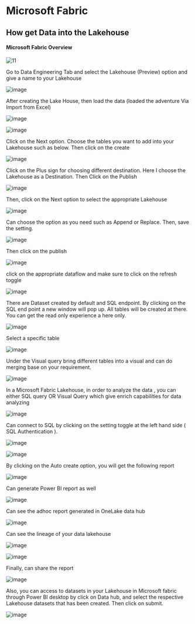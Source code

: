 # Microsoft Fabric 
## How get Data into the Lakehouse
####  Microsoft Fabric Overview

![11](https://github.com/ijaz-lab/MicFab_DataLake/assets/78338522/d10cf56b-e40f-41fe-bd64-3dd1f15dfbba)

Go to Data Engineering Tab and select the Lakehouse (Preview) option and give a name to your Lakehouse

![image](https://github.com/ijaz-lab/MicFab_DataLake/assets/78338522/9eb39c2e-e6a1-4759-95c4-cc609025b533)


After creating the Lake House, then load the data (loaded the adventure Via Import from Excel)


![image](https://github.com/ijaz-lab/MicFab_DataLake/assets/78338522/7afcffb4-5e8b-4dad-b151-e9e95613861d)


![image](https://github.com/ijaz-lab/MicFab_DataLake/assets/78338522/db2ad126-762c-404f-b449-23042a4966c9)


Click on the Next option. Choose the tables you want to add into your Lakehouse such as below. Then click on the create

![image](https://github.com/ijaz-lab/MicFab_DataLake/assets/78338522/b3457424-229b-4deb-aae1-ce773471d0ee)


Click on the Plus sign for choosing different destination. Here I choose the Lakehouse as a Destination. Then Click on the Publish

![image](https://github.com/ijaz-lab/MicFab_DataLake/assets/78338522/64971500-3c03-48f0-b6e1-69f7fac19c3d)


Then, click on the Next option to select the appropriate Lakehouse

![image](https://github.com/ijaz-lab/MicFab_DataLake/assets/78338522/226b8e56-6b11-4bd1-86b2-07906658791e)

Can choose the option as you need such as Append or Replace. Then, save the setting.

![image](https://github.com/ijaz-lab/MicFab_DataLake/assets/78338522/76ad96da-c142-42d4-ad89-ad5edc0f8298)

Then click on the publish

![image](https://github.com/ijaz-lab/MicFab_DataLake/assets/78338522/81c59a71-8e60-4d51-96c6-551b47e8d84c)

click on the appropriate dataflow and make sure to click on the refresh toggle


![image](https://github.com/ijaz-lab/MicFab_DataLake/assets/78338522/a6b1b727-3371-45a9-a8e8-405ab9ab36f0)

There are Dataset created by default and SQL endpoint. By clicking on the SQL end point a new window will pop up. All tables will be created at there. You can get the read only experience a here only.


![image](https://github.com/ijaz-lab/MicFab_DataLake/assets/78338522/6152d836-c57b-4004-882f-140284dd9f52)

Select a specific table

![image](https://github.com/ijaz-lab/MicFab_DataLake/assets/78338522/e5b7fd11-1027-4f18-8a6e-c49a455a42ab)

Under the Visual query bring different tables into a visual and can do merging base on your requirement.

![image](https://github.com/ijaz-lab/MicFab_DataLake/assets/78338522/1307df2a-9b64-4124-b4af-7360d4e3f0de)

In a Microsoft Fabric Lakehouse, in order to analyze the data , you can either SQL query OR Visual Query which give enrich capabilities for data analyzing

![image](https://github.com/ijaz-lab/MicFab_DataLake/assets/78338522/6b8b6643-f91b-4720-9261-bae1bf9c6bb5)

Can connect to SQL  by clicking on the setting toggle at the left hand side ( SQL Authentication ).


![image](https://github.com/ijaz-lab/MicFab_DataLake/assets/78338522/56a3b664-2ff3-4421-ba5b-0d2fd7e3f1ca)

![image](https://github.com/ijaz-lab/MicFab_DataLake/assets/78338522/3bfcc01c-0213-42f9-a370-9845ae54575d)



By clicking on the Auto create option, you will get the following report

![image](https://github.com/ijaz-lab/MicFab_DataLake/assets/78338522/867d25f5-89c2-47cf-9780-d2c978da717b)

Can generate Power BI report as well


![image](https://github.com/ijaz-lab/MicFab_DataLake/assets/78338522/357c7fe2-d182-4ef6-9c13-14b040550e24)

Can see the adhoc report generated in OneLake data hub

![image](https://github.com/ijaz-lab/MicFab_DataLake/assets/78338522/cb9dc725-1f0b-47c1-8a41-9bffc413cdc8)

Can see the lineage of your data lakehouse 

![image](https://github.com/ijaz-lab/MicFab_DataLake/assets/78338522/e6b822a4-12af-4fc3-87b1-bb300dbc3b8d)

![image](https://github.com/ijaz-lab/MicFab_DataLake/assets/78338522/058e80d1-c9b9-4e7c-bbc4-163b1a68f5b1)

Finally, can share the report

![image](https://github.com/ijaz-lab/MicFab_DataLake/assets/78338522/0944ad7b-2a8b-413c-b040-4af71029959b)

Also, you can access to datasets in your Lakehouse in Microsoft fabric through Power BI desktop by click on Data hub, and select the respective Lakehouse  datasets that has been created. Then click on submit.


![image](https://github.com/ijaz-lab/MicFab_DataLake/assets/78338522/f5b86f26-9658-46ee-a4e6-d756c63227a0)











